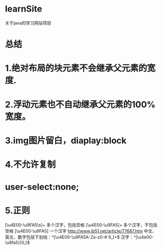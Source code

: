 ﻿# learnSite
关于java的学习网站项目

# 总结
# 1.绝对布局的块元素不会继承父元素的宽度.
# 2.浮动元素也不自动继承父元素的100%宽度。
# 3.img图片留白，diaplay:block
# 4.不允许复制
# user-select:none;
# 5.正则
[\u4E00-\u9FA5\\s]+  多个汉字，包括空格
[\u4E00-\u9FA5]+      多个汉字，不包括空格
[\u4E00-\u9FA5]        一个汉字
http://www.jb51.net/article/77687.htm
中文、英文、数字包括下划线：^[\u4E00-\u9FA5A-Za-z0-# 9_]+$
汉字：^[\u4e00-\u9fa5]{0,}$

